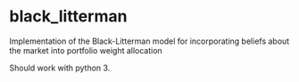# black_litterman
Implementation of the Black-Litterman model for incorporating beliefs about the market into portfolio weight allocation

Should work with python 3.
